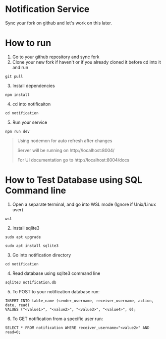 # Notification Service
Sync your fork on github and let's work on this later.

# How to run
1. Go to your github repository and sync fork
2. Clone your new fork if haven't or if you already cloned it before cd into it and run
   
```
git pull
```

3. Install dependencies
   
```
npm install
```

4. cd into notificaiton
   
```
cd notification
```

5. Run your service

```
npm run dev
```

> Using nodemon for auto refresh after changes 
> 
> Server will be running on http://localhost:8004/ 
> 
> For UI documentation go to http://localhost:8004/docs

# How to Test Database using SQL Command line

1. Open a separate terminal, and go into WSL mode (Ignore if Unix/Linux user)
   
```
wsl
```

2. Install sqlite3

```
sudo apt upgrade

sudo apt install sqlite3
```

3. Go into notification directory

```
cd notification
```

4. Read database using sqlite3 command line

```
sqlite3 notification.db
```

5. To POST to your notification database run:

```
INSERT INTO table_name (sender_username, receiver_username, action, date, read)
VALUES ("<value1>", "<value2>", "<value3>", "<value4>", 0);
```

6. To GET notification from a specific user run:

```
SELECT * FROM notification WHERE receiver_username="<value2>" AND read=0;
```

